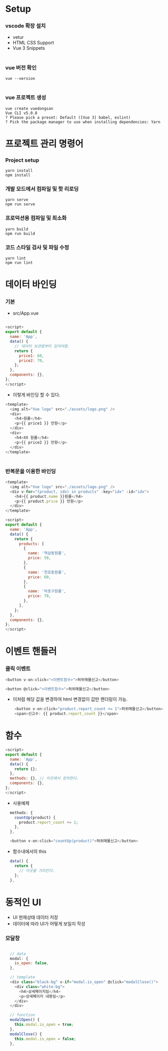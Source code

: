 # Setup

### vscode 확장 설치

- vetur
- HTML CSS Support
- Vue 3 Snippets

#

### vue 버전 확인

```
vue --version
```

#

### vue 프로젝트 생성

```
vue create vuedongsan
Vue CLI v5.0.8
? Please pick a preset: Default ([Vue 3] babel, eslint)
? Pick the package manager to use when installing dependencies: Yarn
```

#

# 프로젝트 관리 명령어

### Project setup

```
yarn install
npm install

```

### 개발 모드에서 컴파일 및 핫 리로딩

```
yarn serve
npm run serve

```

### 프로덕션용 컴파일 및 최소화

```
yarn build
npm run build
```

### 코드 스타일 검사 및 파일 수정

```
yarn lint
npm run lint
```

#

# 데이터 바인딩

### 기본

- src/App.vue

```javascript

<script>
export default {
  name: 'App',
  data() {
    // 데이터 보관람부터 있어야함.
    return {
      price1: 60,
      price2: 70,
    };
  },
  components: {},
};
</script>
```

- 이렇게 바인딩 할 수 있다.

```javascript
<template>
  <img alt="Vue logo" src="./assets/logo.png" />
  <div>
    <h4>원룸</h4>
    <p>{{ price1 }} 만원</p>
  </div>
  <div>
    <h4>XX 원룸</h4>
    <p>{{ price2 }} 만원</p>
  </div>
</template>
```

#

### 반복문을 이용한 바인딩

```javascript
<template>
  <img alt="Vue logo" src="./assets/logo.png" />
  <div v-for="(product, idx) in products" :key="idx" :id="idx">
    <h4>{{ product.name }}원룸</h4>
    <p>{{ product.price }} 만원</p>
  </div>
</template>

<script>
export default {
  name: 'App',
  data() {
    return {
      products: [
        {
          name: '역삼동원룸',
          price: 50,
        },
        {
          name: '천호동원룸',
          price: 60,
        },
        {
          name: '마포구원룸',
          price: 70,
        },
      ],
    };
  },
  components: {},
};
</script>
```

#

# 이벤트 핸들러

### 클릭 이벤트

```javascript
<button v-on:click="<이벤트함수>">허위매물신고</button>
```

```javascript
<button @click="<이벤트함수>">허위매물신고</button>
```

- 이처럼 해당 값을 변경하여 html 변경없이 값만 랜더링이 가능.

```javascript
    <button v-on:click="product.report_count += 1">허위매물신고</button>
    <span>신고수: {{ product.report_count }}</span>
```

#

# 함수

```javascript
<script>
export default {
  name: 'App',
  data() {
    return {};
  },
  methods: {}, // 이곳에서 정의한다.
  components: {},
};
</script>
```

- 사용예제

```javascript
  methods: {
    countUp(product) {
      product.report_count += 1;
    },
  },

  <button v-on:click="countUp(product)">허위매물신고</button>
```

- 함수내에서의 this

```javascript
  data() {
    return {
      // 이곳을 가리킨다.
    };
  },
```

#

# 동적인 UI

- UI 현재상태 데이터 저장
- 데이터에 따라 UI가 어떻게 보일지 작성

### 모달창

```javascript

  // data
  modal: {
    is_open: false,
  },

  // template
  <div class="black-bg" v-if="modal.is_open" @click="modalClose()">
    <div class="white-bg">
      <h4>상세페이지임</h4>
      <p>상세페이지 내용임</p>
    </div>
  </div>

  // function
  modalOpen() {
    this.modal.is_open = true;
  },
  modalClose() {
    this.modal.is_open = false;
  },
```
